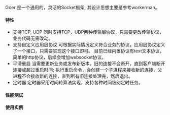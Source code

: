 Goer 是一个通用的，灵活的Socket框架, 其设计思想主要是参考workerman。

#### 特性
* 支持TCP, UDP
    同时支持TCP，UDP两种传输层协议，只需要更改传输协议，业务代码无需改动。
* 支持自定义应用层协议
    可根据实际情况定义符合业务的协议，应用层协议定义了一个接口，只需要实现这个接口即可。
    目前已经内置协议有text文本协议，简单的http协议，后续会增加websocket协议。
* 平滑重启
    当需要更新业务或发布新版本，旧的连接不会断开，直到客户端断开连接或超过重启时间; 
    执行重启命令，会创建一个子进程来接收新的连接，父进程不会接收新的连接，直到所有旧连接处理完，然后退出。
* 定时器
    定时器采用时间轮算法实现，支持各种时间级别定时任务。
    
#### 性能测试
#### 使用实例 
